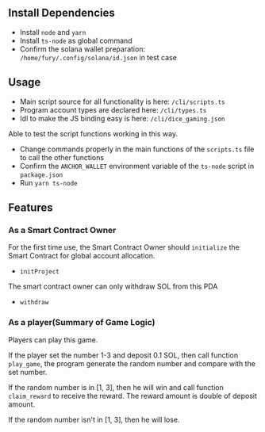## Install Dependencies
- Install `node` and `yarn`
- Install `ts-node` as global command
- Confirm the solana wallet preparation: `/home/fury/.config/solana/id.json` in test case

## Usage
- Main script source for all functionality is here: `/cli/scripts.ts`
- Program account types are declared here: `/cli/types.ts`
- Idl to make the JS binding easy is here: `/cli/dice_gaming.json`

Able to test the script functions working in this way.
- Change commands properly in the main functions of the `scripts.ts` file to call the other functions
- Confirm the `ANCHOR_WALLET` environment variable of the `ts-node` script in `package.json`
- Run `yarn ts-node`

## Features

### As a Smart Contract Owner
For the first time use, the Smart Contract Owner should `initialize` the Smart Contract for global account allocation.
- `initProject`

The smart contract owner can only withdraw SOL from this PDA
- `withdraw`
 
### As a player(Summary of Game Logic)
Players can play this game.

If the player set the number 1-3 and deposit 0.1 SOL, then call function `play_game`, the program generate the random number and compare with the set number. 

If the random number is in [1, 3], then he will win and call function `claim_reward` to receive the reward. The reward amount is double of deposit amount.

If the random number isn't in [1, 3], then he will lose.
